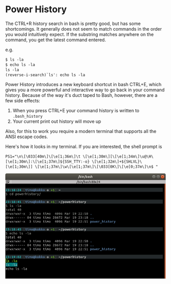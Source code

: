 # Power History

The CTRL+R history search in bash is pretty good, but has some shortcomings. 
It generally does not seem to match commands in the order you would 
intuitively expect. If the substring matches anywhere on the command, you 
get the latest command entered. 

e.g.

```
$ ls -la 
$ echo ls -la
ls -la
(reverse-i-search)`ls': echo ls -la
```

Power History introduces a new keyboard shortcut in bash CTRL+E, which gives
you a more powerful and interactive way to go back in your command history. 
Because of the way it's duct taped to Bash, however, there are a few side
effects:

  1. When you press CTRL+E your command history is written to `.bash_history` 
  2. Your current print out history will move up
  
Also, for this to work you require a modern terminal that supports all
the ANSI escape codes. 

Here's how it looks in my terminal. If you are interested, the shell 
prompt is 
```
PS1="\n\[\033[40m\]\[\e[1;36m\]\t \[\e[1;30m\][\[\e[1;34m\]\u@\H\[\e[1;30m\]:\[\e[1;37m\]${SSH_TTY:-o} \[\e[1;32m\]+${SHLVL}\[\e[1;30m\]] \[\e[1;37m\]\w\[\e[1;37m\]\[\033[0K\]\[\e[0;37m\]\n$ "
```

![](screenshot.png)


